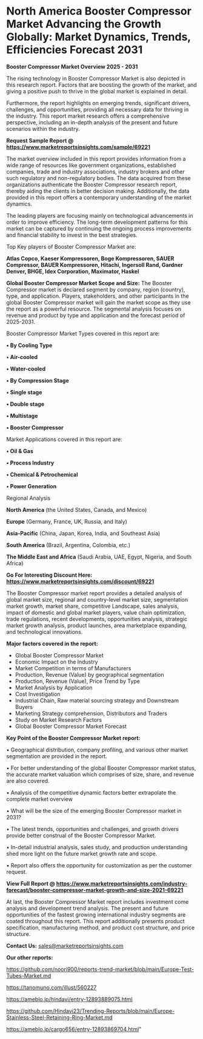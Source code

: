 # North America Booster Compressor Market Advancing the Growth Globally: Market Dynamics, Trends, Efficiencies Forecast 2031

<Strong> Booster Compressor Market Overview 2025 - 2031</strong>

The rising technology in Booster Compressor Market is also depicted in this research report. Factors that are boosting the growth of the market, and giving a positive push to thrive in the global market is explained in detail.

Furthermore, the report highlights on emerging trends, significant drivers, challenges, and opportunities, providing all necessary data for thriving in the industry. This report market research offers a comprehensive perspective, including an in-depth analysis of the present and future scenarios within the industry.

<strong>Request Sample Report @ <a href=https://www.marketreportsinsights.com/sample/69221>https://www.marketreportsinsights.com/sample/69221</a></strong>

The market overview included in this report provides information from a wide range of resources like government organizations, established companies, trade and industry associations, industry brokers and other such regulatory and non-regulatory bodies. The data acquired from these organizations authenticate the Booster Compressor research report, thereby aiding the clients in better decision making. Additionally, the data provided in this report offers a contemporary understanding of the market dynamics.

The leading players are focusing mainly on technological advancements in order to improve efficiency. The long-term development patterns for this market can be captured by continuing the ongoing process improvements and financial stability to invest in the best strategies.

Top Key players of Booster Compressor Market are:

<strong>Atlas Copco, Kaeser Kompressoren, Boge Kompressoren, SAUER Compressor, BAUER Kompressoren, Hitachi, Ingersoll Rand, Gardner Denver, BHGE, Idex Corporation, Maximator, Haskel</strong>

<strong><b>Global Booster Compressor Market Scope and Size:</b></strong>
The Booster Compressor market is declared segment by company, region (country), type, and application. Players, stakeholders, and other participants in the global Booster Compressor market will gain the market scope as they use the report as a powerful resource. The segmental analysis focuses on revenue and product by type and application and the forecast period of 2025-2031.

Booster Compressor Market Types covered in this report are:

<strong>• By Cooling Type

• Air-cooled

• Water-cooled

• By Compression Stage

• Single stage

• Double stage

• Multistage

• Booster Compressor</strong>

Market Applications covered in this report are:

<strong>• Oil & Gas

• Process Industry

• Chemical & Petrochemical

• Power Generation</strong> 

Regional Analysis

<strong>North America</strong> (the United States, Canada, and Mexico)

<strong>Europe</strong> (Germany, France, UK, Russia, and Italy)

<strong>Asia-Pacific</strong> (China, Japan, Korea, India, and Southeast Asia)

<strong>South America</strong> (Brazil, Argentina, Colombia, etc.)

<strong>The Middle East and Africa</strong> (Saudi Arabia, UAE, Egypt, Nigeria, and South Africa)

<strong>Go For Interesting Discount Here: <a href=https://www.marketreportsinsights.com/discount/69221>https://www.marketreportsinsights.com/discount/69221</a></strong>

The Booster Compressor market report provides a detailed analysis of global market size, regional and country-level market size, segmentation market growth, market share, competitive Landscape, sales analysis, impact of domestic and global market players, value chain optimization, trade regulations, recent developments, opportunities analysis, strategic market growth analysis, product launches, area marketplace expanding, and technological innovations.

<strong><b>Major factors covered in the report:</b></strong>
<ul>
  <li>Global Booster Compressor Market </li>
  <li>Economic Impact on the Industry</li>
  <li>Market Competition in terms of Manufacturers</li>
  <li>Production, Revenue (Value) by geographical segmentation</li>
  <li>Production, Revenue (Value), Price Trend by Type</li>
  <li>Market Analysis by Application</li>
  <li>Cost Investigation</li>
  <li>Industrial Chain, Raw material sourcing strategy and Downstream Buyers</li>
  <li>Marketing Strategy comprehension, Distributors and Traders</li>
  <li>Study on Market Research Factors</li>
  <li>Global Booster Compressor Market Forecast</li>
</ul>

<strong><b>Key Point of the Booster Compressor Market report:</b></strong>

• Geographical distribution, company profiling, and various other market segmentation are provided in the report.

• For better understanding of the global Booster Compressor market status, the accurate market valuation which comprises of size, share, and revenue are also covered.

• Analysis of the competitive dynamic factors better extrapolate the complete market overview

• What will be the size of the emerging Booster Compressor market in 2031?

• The latest trends, opportunities and challenges, and growth drivers provide better construal of the Booster Compressor Market.

• In-detail industrial analysis, sales study, and production understanding shed more light on the future market growth rate and scope.

• Report also offers the opportunity for customization as per the customer request.

<strong><b>View Full Report @ <a href=https://www.marketreportsinsights.com/industry-forecast/booster-compressor-market-growth-and-size-2021-69221>https://www.marketreportsinsights.com/industry-forecast/booster-compressor-market-growth-and-size-2021-69221</a></b></strong>


At last, the Booster Compressor Market report includes investment come analysis and development trend analysis. The present and future opportunities of the fastest growing international industry segments are coated throughout this report. This report additionally presents product specification, manufacturing method, and product cost structure, and price structure.

<strong>Contact Us:</strong>
sales@marketreportsinsights.com

<strong>Our other reports:</strong>

<a href=https://github.com/noori900/reports-trend-market/blob/main/Europe-Test-Tubes-Market.md>https://github.com/noori900/reports-trend-market/blob/main/Europe-Test-Tubes-Market.md</a>

<a href=https://tanomuno.com/illust/560227>https://tanomuno.com/illust/560227</a>

<a href=https://ameblo.jp/hindavi/entry-12893889075.html>https://ameblo.jp/hindavi/entry-12893889075.html</a>

<a href=https://github.com/Hindavi23/Trending-Reports/blob/main/Europe-Stainless-Steel-Retaining-Ring-Market.md>https://github.com/Hindavi23/Trending-Reports/blob/main/Europe-Stainless-Steel-Retaining-Ring-Market.md</a>

<a href=https://ameblo.jp/cargo656/entry-12893869704.html>https://ameblo.jp/cargo656/entry-12893869704.html</a>"
